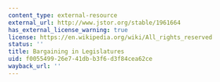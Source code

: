 ```yaml
---
content_type: external-resource
external_url: http://www.jstor.org/stable/1961664
has_external_license_warning: true
license: https://en.wikipedia.org/wiki/All_rights_reserved
status: ''
title: Bargaining in Legislatures
uid: f0055499-26e7-41db-b3f6-d3f84cea62ce
wayback_url: ''
---
```

